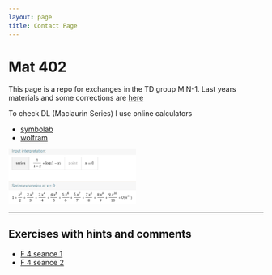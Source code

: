 ```yaml
---
layout: page
title: Contact Page
---
```


# Mat 402

This page is a repo for exchanges 
in the TD group MIN-1. Last years
materials and some corrections are
[here](https://webusers.imj-prg.fr/~helene.eynard-bontemps/enseignement.html)


To check DL (Maclaurin Series) I use online calculators

- [symbolab](https://www.symbolab.com/solver/taylor-series-calculator)
- [wolfram](https://www.wolframalpha.com/input/?i=taylor+series+1%2F%281-x%29++%2B++ln%281-x%29+at+x%3D0)

<img  width="50%" alt="taylor s" src="taylor.png">

---

## Exercises with hints and comments

- [F 4 seance 1](corr_4.1.pdf)
- [F 4 seance 2](corr_4.2.pdf)
